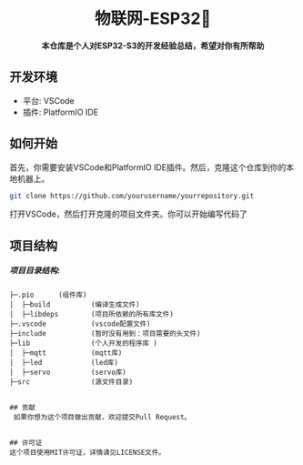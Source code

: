 <h1 align="center" >物联网-ESP32🎉</h1>

<div align="center">
  <p>
    <strong>本仓库是个人对ESP32-S3的开发经验总结，希望对你有所帮助</strong><br>


  </p>
</div>


## 开发环境

- 平台: VSCode
- 插件: PlatformIO IDE

## 如何开始

首先，你需要安装VSCode和PlatformIO IDE插件。然后，克隆这个仓库到你的本地机器上。

```bash
git clone https://github.com/yourusername/yourrepository.git
``` 
打开VSCode，然后打开克隆的项目文件夹。你可以开始编写代码了


## 项目结构
##### 项目目录结构:

```
├─.pio		(组件库)
│  ├─build			(编译生成文件)
│  ├─libdeps		(项目所依赖的所有库文件)
├─.vscode			(vscode配置文件)
├─include			(暂时没有用到：项目需要的头文件)
├─lib				(个人开发的程序库 )
│  ├─mqtt			(mqtt库)
│  ├─led			(led库)
│  ├─servo			(servo库)
├─src				(源文件目录)

```

```

## 贡献
 如果你想为这个项目做出贡献，欢迎提交Pull Request。


## 许可证
这个项目使用MIT许可证，详情请见LICENSE文件。